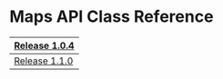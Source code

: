 # Maps API Class Reference #

| [Release 1.0.4](http://gwt-google-apis.googlecode.com/svn/javadoc/maps/1.0/index.html) |
|:---------------------------------------------------------------------------------------|
| [Release 1.1.0](http://gwt-google-apis.googlecode.com/svn/javadoc/maps/1.1/index.html) |
